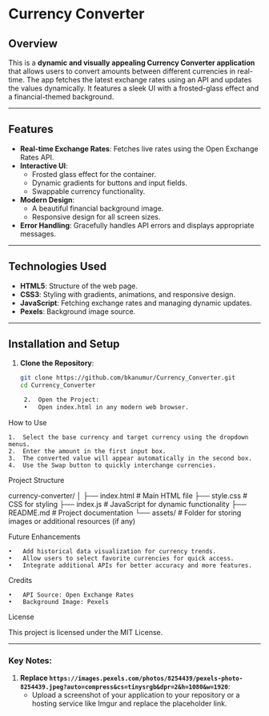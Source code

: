 # Currency Converter

## Overview
This is a **dynamic and visually appealing Currency Converter application** that allows users to convert amounts between different currencies in real-time. The app fetches the latest exchange rates using an API and updates the values dynamically. It features a sleek UI with a frosted-glass effect and a financial-themed background.

---

## Features
- **Real-time Exchange Rates**: Fetches live rates using the Open Exchange Rates API.
- **Interactive UI**:
  - Frosted glass effect for the container.
  - Dynamic gradients for buttons and input fields.
  - Swappable currency functionality.
- **Modern Design**:
  - A beautiful financial background image.
  - Responsive design for all screen sizes.
- **Error Handling**: Gracefully handles API errors and displays appropriate messages.

---

## Technologies Used
- **HTML5**: Structure of the web page.
- **CSS3**: Styling with gradients, animations, and responsive design.
- **JavaScript**: Fetching exchange rates and managing dynamic updates.
- **Pexels**: Background image source.

---

## Installation and Setup
1. **Clone the Repository**:
   ```bash
   git clone https://github.com/bkanumur/Currency_Converter.git
   cd Currency_Converter

	2.	Open the Project:
	•	Open index.html in any modern web browser.

How to Use

	1.	Select the base currency and target currency using the dropdown menus.
	2.	Enter the amount in the first input box.
	3.	The converted value will appear automatically in the second box.
	4.	Use the Swap button to quickly interchange currencies.

Project Structure

currency-converter/
│
├── index.html        # Main HTML file
├── style.css         # CSS for styling
├── index.js          # JavaScript for dynamic functionality
├── README.md         # Project documentation
└── assets/           # Folder for storing images or additional resources (if any)

Future Enhancements

	•	Add historical data visualization for currency trends.
	•	Allow users to select favorite currencies for quick access.
	•	Integrate additional APIs for better accuracy and more features.

Credits

	•	API Source: Open Exchange Rates
	•	Background Image: Pexels

License

This project is licensed under the MIT License.

---

### Key Notes:
1. **Replace `https://images.pexels.com/photos/8254439/pexels-photo-8254439.jpeg?auto=compress&cs=tinysrgb&dpr=2&h=1080&w=1920`**:
   - Upload a screenshot of your application to your repository or a hosting service like Imgur and replace the placeholder link.
